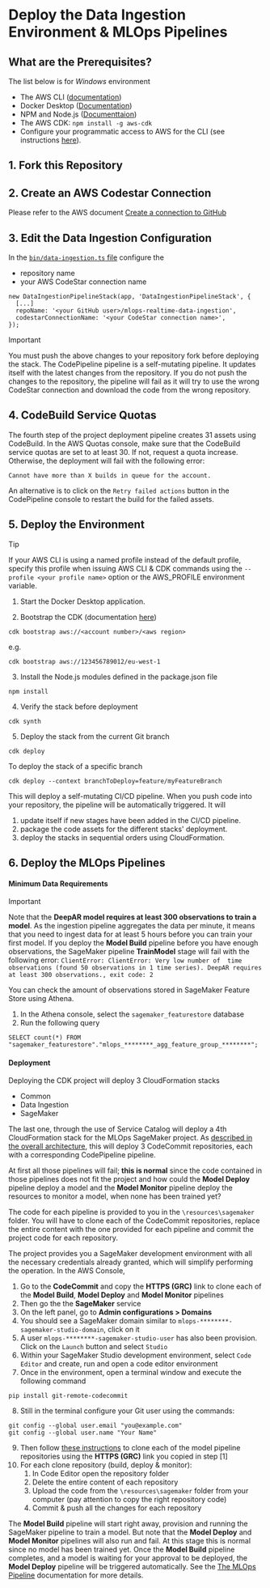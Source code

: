 # Deploy the Data Ingestion Environment & MLOps Pipelines
## What are the Prerequisites?
The list below is for _Windows_ environment
* The AWS CLI ([documentation](https://docs.aws.amazon.com/cli/latest/userguide/getting-started-install.html))  
* Docker Desktop ([Documentation](https://docs.docker.com/desktop/windows/install/))  
* NPM and Node.js ([Documenttaion](https://docs.npmjs.com/downloading-and-installing-node-js-and-npm))
* The AWS CDK: `npm install -g aws-cdk`
* Configure your programmatic access to AWS for the CLI (see instructions [here](https://docs.aws.amazon.com/cdk/v2/guide/getting_started.html#getting_started_auth)).
## 1. Fork this Repository
## 2. Create an AWS Codestar Connection
Please refer to the AWS document [Create a connection to GitHub](https://docs.aws.amazon.com/dtconsole/latest/userguide/connections-create-github.html)
## 3. Edit the Data Ingestion Configuration
In the [`bin/data-ingestion.ts` file](https://github.com/amanoxsolutions/mlops-realtime-data-ingestion/blob/main/bin/data-ingestion.ts#L35-L36) configure the 
* repository name
* your AWS CodeStar connection name
```
new DataIngestionPipelineStack(app, 'DataIngestionPipelineStack', {
  [...]
  repoName: '<your GitHub user>/mlops-realtime-data-ingestion',
  codestarConnectionName: '<your CodeStar connection name>',
});
```
> [!IMPORTANT]
> You must push the above changes to your repository fork before deploying the stack. The CodePipeline pipeline is a
> self-mutating pipeline. It updates itself with the latest changes from the repository. If you do not push the changes
> to the repository, the pipeline will fail as it will try to use the wrong CodeStar connection and download the
> code from the wrong repository.
## 4. CodeBuild Service Quotas
The fourth step of the project deployment pipeline creates 31 assets using CodeBuild.
In the AWS Quotas console, make sure that the CodeBuild service quotas are set to at least 30. 
If not, request a quota increase. Otherwise, the deployment will fail with the following error:
```
Cannot have more than X builds in queue for the account.
```
An alternative is to click on the `Retry failed actions` button in the CodePipeline console to restart the build for
the failed assets.
## 5. Deploy the Environment
> [!TIP]
> If your AWS CLI is using a named profile instead of the default profile,  specify this profile when issuing 
> AWS CLI & CDK commands using the `--profile <your profile name>` option or the AWS_PROFILE environment variable.

1. Start the Docker Desktop application.

2. Bootstrap the CDK (documentation [here](https://docs.aws.amazon.com/cdk/v2/guide/getting_started.html#getting_started_bootstrap))
```
cdk bootstrap aws://<account number>/<aws region>
```

e.g.
```
cdk bootstrap aws://123456789012/eu-west-1
```


3. Install the Node.js modules defined in the package.json file
```
npm install
```

4. Verify the stack before deployment
```
cdk synth
```

5. Deploy the stack from the current Git branch
```
cdk deploy
```

To deploy the stack of a specific branch
```
cdk deploy --context branchToDeploy=feature/myFeatureBranch
```

This will deploy a self-mutating CI/CD pipeline. When you push code into your repository, the pipeline will be 
automatically triggered.
It will 
1. update itself if new stages have been added in the CI/CD pipeline.
2. package the code assets for the different stacks' deployment.
3. deploy the stacks in sequential orders using CloudFormation.
## 6. Deploy the MLOps Pipelines
#### Minimum Data Requirements
> [!IMPORTANT]  
> Note that the __DeepAR model requires at least 300 observations to train a model__. As the ingestion pipeline 
> aggregates the data per minute, it means that you need to ingest data for at least 5 hours before you can train 
> your first model. If you deploy the __Model Build__ pipeline before you have enough observations, the SageMaker 
> pipeline __TrainModel__ stage will fail with the following error: `ClientError: ClientError: Very low number of 
> time observations (found 50 observations in 1 time series). DeepAR requires at least 300 observations., exit code: 2`

You can check the amount of observations stored in SageMaker Feature Store using Athena.
1. In the Athena console, select the `sagemaker_featurestore` database
2. Run the following query 
```
SELECT count(*) FROM "sagemaker_featurestore"."mlops_********_agg_feature_group_********";
```
#### Deployment
Deploying the CDK project will deploy 3 CloudFormation stacks 
* Common 
* Data Ingestion 
* SageMaker

The last one, through the use of Service Catalog will deploy a 4th CloudFormation stack for the MLOps SageMaker project.
As [described in the overall architecture](../README.md), this will deploy 3 CodeCommit repositories, each with a corresponding 
CodePipeline pipeline.

At first all those pipelines will fail; __this is normal__ since the code contained in those pipelines does not fit the 
project and how could the __Model Deploy__ pipeline deploy a model and the __Model Monitor__ pipeline deploy the 
resources to monitor a model, when none has been trained yet?

The code for each pipeline is provided to you in the `\resources\sagemaker` folder. You will have to clone each of the 
CodeCommit repositories, replace the entire content with the one provided for each pipeline and commit the project code 
for each repository. 

The project provides you a SageMaker development environment with all the necessary credentials already granted, which 
will simplify performing the operation. In the AWS Console,
1. Go to the __CodeCommit__ and copy the __HTTPS (GRC)__ link to clone each of the __Model Build__, __Model Deploy__ and __Model Monitor__ pipelines
2. Then go the the __SageMaker__ service
3. On the left panel, go to __Admin configurations > Domains__
4. You should see a SageMaker domain similar to `mlops-********-sagemaker-studio-domain`, click on it
5. A user `mlops-********-sagemaker-studio-user` has also been provision. Click on the `Launch` button and select `Studio`
6. Within your SageMaker Studio development environment, select `Code Editor` and create, run and open a code editor environment
7. Once in the environment, open a terminal window and execute the following command 
```
pip install git-remote-codecommit
```
8. Still in the terminal configure your Git user using the commands:
```
git config --global user.email "you@example.com"
git config --global user.name "Your Name"
```
9. Then follow [these instructions](https://docs.aws.amazon.com/sagemaker/latest/dg/code-editor-use-clone-a-repository.html) to clone each of the model pipeline repositories using the __HTTPS (GRC)__  link you copied in step [1]
10. For each clone repository (build, deploy & monitor):
    1. In Code Editor open the repository folder
    2. Delete the entire content of each repository
    2. Upload the code from the `\resources\sagemaker` folder from your computer (pay attention to copy the right repository code)
    3. Commit & push all the changes for each repository

The __Model Build__ pipeline will start right away, provision and running the SageMaker pipeline to train a model. 
But note that the __Model Deploy__ and __Model Monitor__ pipelines will also run and fail. At this stage this is normal 
since no model has been trained yet. Once the __Model Build__ pipeline completes, and a model is waiting for your 
approval to be deployed, the __Model Deploy__ pipeline will be triggered automatically.
See the [The MLOps Pipeline](./MLOPS.md) documentation for more details.
